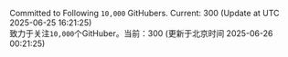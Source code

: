Committed to Following `10,000` GitHubers. Current: <!-- FOLLOWING_COUNT -->300<!-- FOLLOWING_COUNT --> (Update at UTC <!-- LAST_UPDATED -->2025-06-25 16:21:25<!-- LAST_UPDATED -->)<br>
致力于关注`10,000`个GitHuber。当前：<!-- FOLLOWING_COUNT -->300<!-- FOLLOWING_COUNT --> (更新于北京时间 <!-- LAST_UPDATED_CST -->2025-06-26 00:21:25<!-- LAST_UPDATED_CST -->)

